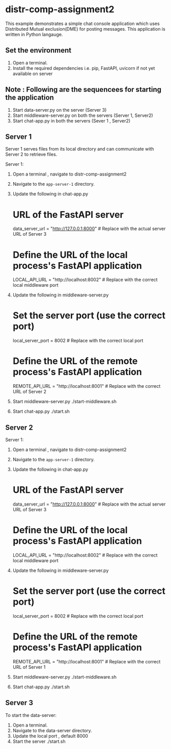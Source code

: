 # distr-comp-assignment2

This example demonstrates a simple chat console application which uses Distributed Mutual exclusion(DME) for posting messages.
This application is written in Python langauge.

## Set the environment 
1. Open a terminal.
2. Install the required dependencies i.e. pip, FastAPI, uvicorn if not yet available on server


## Note : Following are the sequencees for starting the application

 1. Start data-server.py on the server (Server 3)
 2. Start middleware-server.py on both the servers (Server 1, Server2)
 3. Start chat-app.py in both the servers (Sever 1 , Server2)

## Server 1

Server 1 serves files from its local directory and can communicate with Server 2 to retrieve files.

Server 1:
1. Open a terminal , navigate to distr-comp-assignment2
2. Navigate to the `app-server-1` directory.
3. Update the following  in chat-app.py

    # URL of the FastAPI server
    data_server_url = "http://127.0.0.1:8000"  # Replace with the actual server URL of Server 3

	# Define the URL of the local process's FastAPI application
	LOCAL_API_URL = "http://localhost:8002"  # Replace with the correct local middleware port

4. Update the following  in middleware-server.py
   
    # Set the server port (use the correct port)
	local_server_port = 8002 # Replace with the correct local port

	# Define the URL of the remote process's FastAPI application
	REMOTE_API_URL = "http://localhost:8001"  # Replace with the correct URL of Server 2

3. Start middleware-server.py 
   ./start-middleware.sh

4. Start chat-app.py 
   ./start.sh
   

## Server 2
Server 1:
1. Open a terminal , navigate to distr-comp-assignment2
2. Navigate to the `app-server-1` directory.
3. Update the following  in chat-app.py

    # URL of the FastAPI server
    data_server_url = "http://127.0.0.1:8000"  # Replace with the actual server URL of Server 3 

	# Define the URL of the local process's FastAPI application
	LOCAL_API_URL = "http://localhost:8002"   # Replace with the correct local middleware port

4. Update the following  in middleware-server.py
   
    # Set the server port (use the correct port)
	local_server_port = 8002 # Replace with the correct local port

	# Define the URL of the remote process's FastAPI application
	REMOTE_API_URL = "http://localhost:8001"  # Replace with the correct URL of Server 1

3. Start middleware-server.py 
   ./start-middleware.sh

4. Start chat-app.py 
   ./start.sh

## Server 3

To start the data-server:

1. Open a terminal.
2. Navigate to the data-server directory.
3. Update the local port , default 8000
4. Start the server 
   ./start.sh
